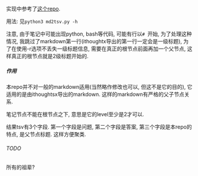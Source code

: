 实现中参考了[这个repo](https://github.com/L-M-Sherlock/markdown2anki).

用法: 见`python3 md2tsv.py -h`

注意, 由于笔记中可能出现python, bash等代码, 可能有行以`# `开始, 为了处理这种情况, 我跳过了markdown第一行(ithoughtx导出的第一行一定会是一级标题), 为了在使用-r选项不丢失一级标题信息, 需要在真正的根节点前面再加一个父节点, 这样真正的根节点就是2级标题开始的.

##### 作用

本repo并不对一般的markdown适用(当然略作修改也可以, 但这不是它的目的), 它适用的是由ithoughtsx导出的markdown. 这样的markdown有严格的父子节点关系.

笔记节点不能在根节点之下, 意思是它的level至少是2才可以.

结果tsv有3个字段. 第一个字段是问题, 第二个字段是答案, 第三个字段是本repo的特点, 是父节点标题. 这样方便聚类.

###### TODO
所有的祖辈?
